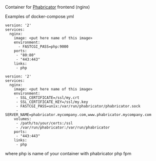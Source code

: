 Container for [Phabricator](https://phacility.com/phabricator/) frontend (nginx)

Examples of docker-compose.yml
```
version: '2'
services:
  nginx:
    image: <put here name of this image>
    environment:
      - FASTCGI_PASS=php:9000
    ports:
     - "80:80"
     - "443:443"
    links:
     - php
```

```
version: '2'
services:
  nginx:
    image: <put here name of this image>
    environment:
     - SSL_CERTIFICATE=/ssl/my.crt
     - SSL_CERTIFICATE_KEY=/ssl/my.key
     - FASTCGI_PASS=unix:/var/run/phabricator/phabricator.sock
     - SERVER_NAME=phabricator.mycompany.com,www.phabricator.mycompany.com
    volumes:
     - /path/to/your/certs:/ssl
     - /var/run/phabricator:/var/run/phabricator
    ports:
     - "443:443"
    links:
     - php
```

where php is name of your container with phabricator php fpm
